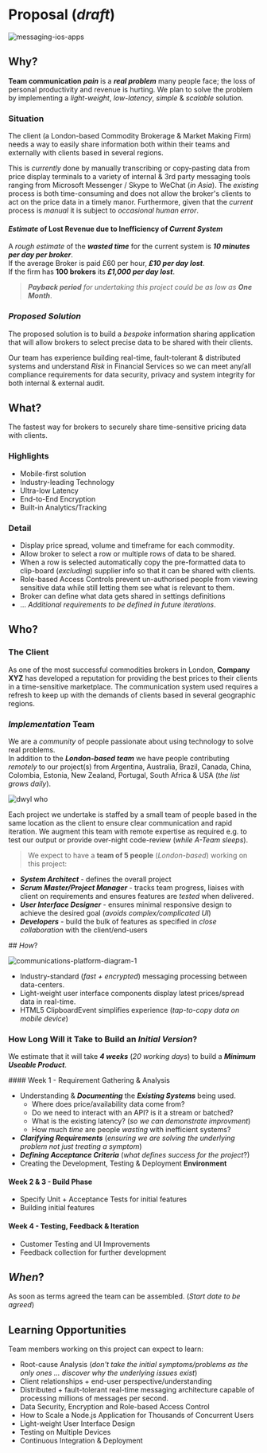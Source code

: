 # Proposal (*draft*)

![messaging-ios-apps](https://cloud.githubusercontent.com/assets/194400/10747146/d153f7ae-7c49-11e5-8899-72ae80fb0da6.png)

## Why?

**Team communication** ***pain*** is a ***real problem*** many people face; the loss of personal productivity and revenue is hurting. We plan to solve the problem by implementing a *light-weight*, *low-latency*, *simple* & *scalable* solution.

### Situation

The client (a London-based Commodity Brokerage & Market Making Firm)
needs a way to easily share information both within their teams and
externally with clients based in several regions.

This is *currently* done by manually transcribing or copy-pasting data from price display terminals to a variety of internal & 3rd party messaging tools ranging from Microsoft Messenger / Skype to WeChat (*in Asia*). The *existing* process is both time-consuming and does not allow the broker's clients to act on the price data in a timely manor. Furthermore, given that the *current* process is *manual* it is subject to *occasional human error*.

#### *Estimate* of Lost Revenue due to Inefficiency of *Current System*

A *rough estimate* of the ***wasted time*** for the current system is ***10 minutes per day per broker***.  
If the average Broker is paid £60 per hour, ***£10 per day lost***.  
If the firm has **100 brokers** its ***£1,000 per day lost***.

> ***Payback period*** *for undertaking this project could be as low as* ***One Month***.

### *Proposed Solution*

The proposed solution is to build a *bespoke* information sharing application that will allow brokers to select precise data to be shared with their clients.

Our team has experience building real-time, fault-tolerant & distributed systems
and understand *Risk* in Financial Services so we can meet any/all
compliance requirements for data security, privacy and system integrity for both internal & external audit.

## What?

The fastest way for brokers to securely share time-sensitive pricing data with clients.

### Highlights

+ Mobile-first solution
+ Industry-leading Technology
+ Ultra-low Latency
+ End-to-End Encryption
+ Built-in Analytics/Tracking

### Detail

+ Display price spread, volume and timeframe for each commodity.
+ Allow broker to select a row or multiple rows of data to be shared.
+ When a row is selected automatically copy the pre-formatted data
to clip-board (*excluding*) supplier info so that it can be shared
with clients.
+ Role-based Access Controls prevent un-authorised people from viewing
sensitive data while still letting them see what is relevant to them.
+ Broker can define what data gets shared in settings definitions
+  ... *Additional requirements to be defined in future iterations*.


## Who?

### The Client

As one of the most successful commodities brokers in London,
**Company XYZ** has developed a reputation for providing the
best prices to their clients in a time-sensitive marketplace.
The communication system used requires a refresh to keep up
with the demands of clients based in several geographic regions.

### *Implementation* Team

We are a *community* of people passionate about using technology to solve real problems.   
In addition to the ***London-based team***
we have people contributing *remotely* to our project(s) from Argentina, Australia, Brazil, Canada, China, Colombia, Estonia, New Zealand, Portugal, South Africa & USA
(*the list grows daily*).

![dwyl who](https://cloud.githubusercontent.com/assets/194400/10739317/9966f0ac-7c13-11e5-8ff1-3c1ffa78a401.png)

Each project we undertake is staffed by a small team of people
based in the same location as the client to ensure clear communication and rapid iteration. We augment this team with remote expertise as required e.g. to test our output or provide over-night code-review (*while A-Team sleeps*).

> We expect to have a **team of 5 people** (*London-based*) working on this project:
+ ***System Architect*** - defines the overall project
+ ***Scrum Master/Project Manager*** - tracks team progress, liaises with client on requirements and ensures features are *tested* when delivered.
+ ***User Interface Designer*** - ensures minimal responsive design to achieve the desired goal (*avoids complex/complicated UI*)
+ ***Developers*** - build the bulk of features as specified
in *close collaboration* with the client/end-users

## *How*?

![communications-platform-diagram-1](https://cloud.githubusercontent.com/assets/194400/10749631/8ca40020-7c64-11e5-8d75-8bf8cfd3fec3.png)


+ Industry-standard (*fast + encrypted*) messaging processing between data-centers.
+ Light-weight user interface components display latest prices/spread data in real-time.
+ HTML5 ClipboardEvent simplifies experience (*tap-to-copy data on mobile device*)


### How Long Will it Take to Build an *Initial Version*?

We estimate that it will take ***4 weeks*** (*20 working days*)
to build a ***Minimum Useable Product***.

#### Week 1 - Requirement Gathering & Analysis
+ Understanding & ***Documenting*** the ***Existing Systems*** being used.
  + Where does price/availability data come from?
  + Do we need to interact with an API? is it a stream or batched?
  + What is the existing latency? (*so we can demonstrate improvment*)
  + How much *time* are people *wasting* with inefficient systems?
+ ***Clarifying Requirements*** (*ensuring we are solving the underlying problem not just treating a symptom*)
+ ***Defining Acceptance Criteria*** (*what defines success for the project*?)
+ Creating the Development, Testing & Deployment **Environment**

#### Week 2 & 3 - Build Phase

+ Specify Unit + Acceptance Tests for initial features
+ Building initial features

#### Week 4 - Testing, Feedback & Iteration

+ Customer Testing and UI Improvements
+ Feedback collection for further development



## *When*?

As soon as terms agreed the team can be assembled.
(*Start date to be agreed*)


## Learning Opportunities

Team members working on this project can expect to learn:

+ Root-cause Analysis (*don't take the initial symptoms/problems as the only ones ... discover why the underlying issues exist*)
+ Client relationships + end-user perspective/understanding
+ Distributed + fault-tolerant real-time messaging architecture
capable of processing millions of messages per second.
+ Data Security, Encryption and Role-based Access Control
+ How to Scale a Node.js Application for Thousands of Concurrent Users
+ Light-weight User Interface Design
+ Testing on Multiple Devices
+ Continuous Integration & Deployment
